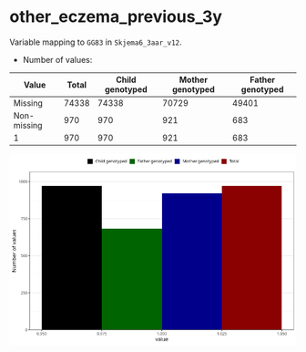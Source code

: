# other_eczema_previous_3y
Variable mapping to `GG83` in `Skjema6_3aar_v12`.
- Number of values:

| Value | Total | Child genotyped | Mother genotyped | Father genotyped |
| ----- | ----- | --------------- | ---------------- | ---------------- |
| Missing | 74338 | 74338 | 70729 | 49401 |
| Non-missing | 970 | 970 | 921 | 683 |
| 1 | 970 | 970 | 921 | 683 |



![](other_eczema_previous_3y_n.png)



